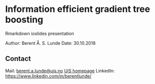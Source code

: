 # Information efficient gradient tree boosting
Rmarkdown ioslides presentation

Author: Berent Å. S. Lunde
Date: 30.10.2018

## Contact
Mail: berent.a.lunde@uis.no
[UiS homepage](https://www.uis.no/article.php?articleID=119870&categoryID=11198) 
LinkedIn: https://www.linkedin.com/in/berentlunde/
